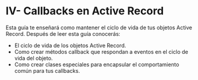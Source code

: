 # IV- Callbacks en Active Record

Esta guía te enseñará como mantener el ciclo de vida de tus objetos Active Record. Después de leer esta guía conocerás:

* El ciclo de vida de los objetos Active Record. 
* Como crear métodos callback que respondan a eventos en el ciclo de vida del objeto. 
* Como crear clases especiales para encapsular el comportamiento común para tus callbacks.



